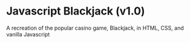 # Javascript Blackjack (v1.0)

A recreation of the popular casino game, Blackjack, in HTML, CSS, and vanilla Javascript